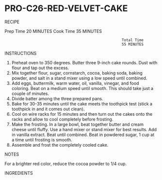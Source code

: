 # PRO-C26-RED-VELVET-CAKE

RECIPE

Prep Time
20 MINUTES
                            Cook Time
                            35 MINUTES
                                              
                                                          Total Time
                                                          55 MINUTES
                                                   
INSTRUCTIONS
1. Preheat oven to 350 degrees. Butter three 9-inch cake rounds. Dust with flour and tap out the excess.
2. Mix together flour, sugar, cornstarch, cocoa, baking soda, baking powder, and salt in a stand mixer using a low speed until combined.
3. Add eggs, buttermilk, warm water, oil, vanilla, vinegar, and food coloring. Beat on a medium speed until smooth. This should take just a couple of minutes.
4. Divide batter among the three prepared pans.
5. Bake for 30-35 minutes until the cake meets the toothpick test (stick a toothpick in and it comes out clean).
6. Cool on wire racks for 15 minutes and then turn out the cakes onto the racks and allow to cool completely before frosting.
7. Make the frosting. In a large bowl, beat together butter and cream cheese until fluffy. Use a hand mixer or stand mixer for best results. Add in vanilla extract. Beat until combined. Beat in powdered sugar, 1 cup at a time until frosting is smooth.
8. Assemble and frost the completely cooled cake.

NOTES

For a brighter red color, reduce the cocoa powder to 1/4 cup.    


INGREDIENTS
